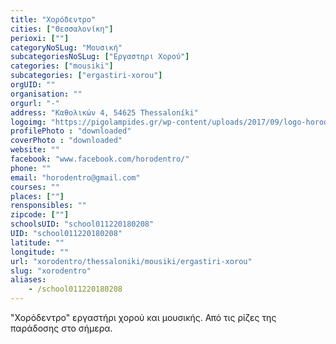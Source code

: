 ```yaml
---
title: "Χορόδεντρο"
cities: ["Θεσσαλονίκη"]
perioxi: [""]
categoryNoSLug: "Μουσική"
subcategoriesNoSLug: ["Εργαστηρι Χορού"]
categories: ["mousiki"]
subcategories: ["ergastiri-xorou"]
orgUID: ""
organisation: ""
orgurl: "-"
address: "Καθολικών 4, 54625 Thessaloníki"
logoimg: "https://pigolampides.gr/wp-content/uploads/2017/09/logo-horodentro1.jpg"
profilePhoto : "downloaded"
coverPhoto : "downloaded"
website: ""
facebook: "www.facebook.com/horodentro/"
phone: ""
email: "horodentro@gmail.com"
courses: ""
places: [""]
rensponsibles: ""
zipcode: [""]
schoolsUID: "school011220180208"
UID: "school011220180208"
latitude: ""
longitude: ""
url: "xorodentro/thessaloniki/mousiki/ergastiri-xorou"
slug: "xorodentro"
aliases:
    - /school011220180208
---
```



&quot;Χορόδεντρο&quot; εργαστήρι χορού και μουσικής. Από τις ρίζες της παράδοσης στο σήμερα.

